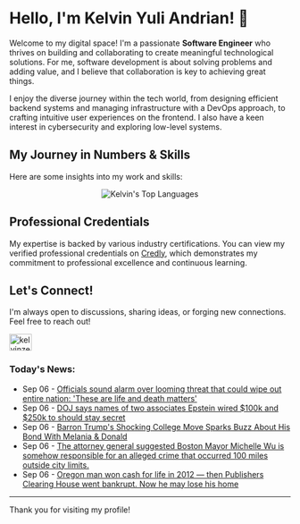 # Hello, I'm Kelvin Yuli Andrian! 👋

Welcome to my digital space! I'm a passionate **Software Engineer** who thrives on building and collaborating to create meaningful technological solutions. For me, software development is about solving problems and adding value, and I believe that collaboration is key to achieving great things.

I enjoy the diverse journey within the tech world, from designing efficient backend systems and managing infrastructure with a DevOps approach, to crafting intuitive user experiences on the frontend. I also have a keen interest in cybersecurity and exploring low-level systems.

## My Journey in Numbers & Skills

Here are some insights into my work and skills:

<p align="center">
  <img src="https://github-readme-stats.vercel.app/api/top-langs/?username=kelvinzer0&layout=compact&theme=radical" alt="Kelvin's Top Languages" />
</p>

## Professional Credentials

My expertise is backed by various industry certifications. You can view my verified professional credentials on [Credly](https://www.credly.com/users/kelvin-yuli-andrian/badges), which demonstrates my commitment to professional excellence and continuous learning.

## Let's Connect!

I'm always open to discussions, sharing ideas, or forging new connections. Feel free to reach out!

<p align="left">
    <a href="https://linkedin.com/in/kelvinzero" target="blank"><img align="center" src="https://cdn.jsdelivr.net/npm/simple-icons@3.0.1/icons/linkedin.svg" alt="kelvinzero" height="30" width="40" /></a>
</p>

### Today's News:

<!-- feed start -->
- Sep 06 - [Officials sound alarm over looming threat that could wipe out entire nation: 'These are life and death matters'](https://www.yahoo.com/news/articles/officials-sound-alarm-over-looming-230000863.html)
- Sep 06 - [DOJ says names of two associates Epstein wired $100k and $250k to should stay secret](https://www.yahoo.com/news/articles/doj-says-names-two-associates-182943515.html)
- Sep 06 - [Barron Trump's Shocking College Move Sparks Buzz About His Bond With Melania & Donald](https://www.yahoo.com/entertainment/celebrity/articles/barron-trumps-shocking-college-move-150826054.html)
- Sep 06 - [The attorney general suggested Boston Mayor Michelle Wu is somehow responsible for an alleged crime that occurred 100 miles outside city limits.](https://www.yahoo.com/news/videos/attorney-general-suggested-boston-mayor-145736759.html)
- Sep 06 - [Oregon man won cash for life in 2012 — then Publishers Clearing House went bankrupt. Now he may lose his home](https://finance.yahoo.com/news/oregon-man-won-cash-life-130000253.html)
<!-- feed end -->

---

Thank you for visiting my profile!
